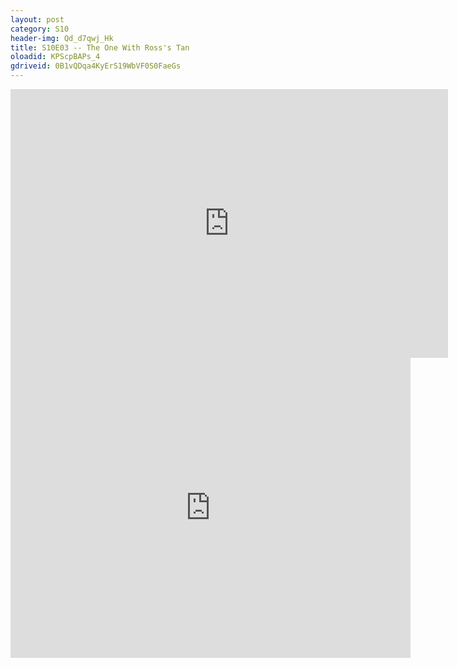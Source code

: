 ```yaml
---
layout: post 
category: S10 
header-img: Qd_d7qwj_Hk 
title: S10E03 -- The One With Ross's Tan 
oloadid: KPScpBAPs_4 
gdriveid: 0B1vQDqa4KyErS19WbVF0S0FaeGs 
--- 
```

<!--more--> 
<iframe src='https://openload.co/embed/KPScpBAPs_4/' width='700' height='430' frameborder='0' scrolling='no' allowfullscreen='allowfullscreen'></iframe> 
<iframe src='https://drive.google.com/file/d/0B1vQDqa4KyErS19WbVF0S0FaeGs/preview' width='640' height='480' frameborder='0' scrolling='no' allowfullscreen='allowfullscreen'></iframe> 
